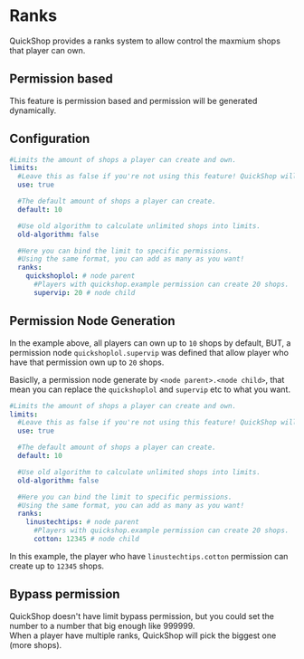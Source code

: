 # Ranks

QuickShop provides a ranks system to allow control the maxmium shops that player can own.

## Permission based

This feature is permission based and permission will be generated dynamically.

## Configuration

```yaml
#Limits the amount of shops a player can create and own.
limits:
  #Leave this as false if you're not using this feature! QuickShop will ignore the rest of this section.
  use: true

  #The default amount of shops a player can create.
  default: 10

  #Use old algorithm to calculate unlimited shops into limits.
  old-algorithm: false

  #Here you can bind the limit to specific permissions.
  #Using the same format, you can add as many as you want!
  ranks:
    quickshoplol: # node parent
      #Players with quickshop.example permission can create 20 shops.
      supervip: 20 # node child
```

## Permission Node Generation

In the example above, all players can own up to `10` shops by default, BUT, a permission node `quickshoplol.supervip` was defined that allow player who have that permission own up to `20` shops.

Basiclly, a permission node generate by `<node parent>.<node child>`, that mean you can replace the `quickshoplol` and `supervip` etc to what you want.

```yaml
#Limits the amount of shops a player can create and own.
limits:
  #Leave this as false if you're not using this feature! QuickShop will ignore the rest of this section.
  use: true

  #The default amount of shops a player can create.
  default: 10

  #Use old algorithm to calculate unlimited shops into limits.
  old-algorithm: false

  #Here you can bind the limit to specific permissions.
  #Using the same format, you can add as many as you want!
  ranks:
    linustechtips: # node parent
      #Players with quickshop.example permission can create 20 shops.
      cotton: 12345 # node child
```

In this example, the player who have `linustechtips.cotton` permission can create up to `12345` shops.

## Bypass permission

QuickShop doesn't have limit bypass permission, but you could set the number to a number that big enough like 999999.  
When a player have multiple ranks, QuickShop will pick the biggest one (more shops).
